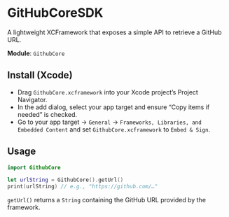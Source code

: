 # GitHubCoreSDK

A lightweight XCFramework that exposes a simple API to retrieve a GitHub URL.

**Module**: `GithubCore`

## Install (Xcode)

- Drag `GithubCore.xcframework` into your Xcode project’s Project Navigator.
- In the add dialog, select your app target and ensure “Copy items if needed” is checked.
- Go to your app target → `General` → `Frameworks, Libraries, and Embedded Content` and set `GithubCore.xcframework` to `Embed & Sign`.

## Usage

```swift
import GithubCore

let urlString = GithubCore().getUrl()
print(urlString) // e.g., "https://github.com/…"
```

`getUrl()` returns a `String` containing the GitHub URL provided by the framework.
